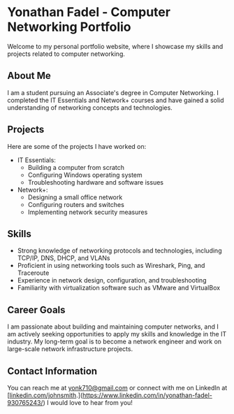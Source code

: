 # Yonathan Fadel - Computer Networking Portfolio

Welcome to my personal portfolio website, where I showcase my skills and projects related to computer networking.

## About Me
I am a student pursuing an Associate's degree in Computer Networking. I completed the IT Essentials and Network+ courses and have gained a solid understanding of networking concepts and technologies.

## Projects
Here are some of the projects I have worked on:

- IT Essentials:
    - Building a computer from scratch
    - Configuring Windows operating system
    - Troubleshooting hardware and software issues
- Network+:
    - Designing a small office network
    - Configuring routers and switches
    - Implementing network security measures

## Skills
- Strong knowledge of networking protocols and technologies, including TCP/IP, DNS, DHCP, and VLANs
- Proficient in using networking tools such as Wireshark, Ping, and Traceroute
- Experience in network design, configuration, and troubleshooting
- Familiarity with virtualization software such as VMware and VirtualBox

## Career Goals
I am passionate about building and maintaining computer networks, and I am actively seeking opportunities to apply my skills and knowledge in the IT industry. My long-term goal is to become a network engineer and work on large-scale network infrastructure projects.

## Contact Information
You can reach me at yonk710@gmail.com or connect with me on LinkedIn at [[linkedin.com/johnsmith](https://www.linkedin.com/johnsmith).](https://www.linkedin.com/in/yonathan-fadel-930765243/) I would love to hear from you!

